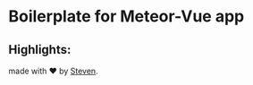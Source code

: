 # Boilerplate for Meteor-Vue app

## Highlights: 

made with &#x2764; by [Steven](https://github.com/iamstevendao).
